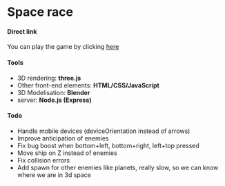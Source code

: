 # Space race

#### Direct link
You can play the game by clicking [here](http://51.38.68.118:8080)

#### Tools
- 3D rendering: __three.js__
- Other front-end elements: __HTML/CSS/JavaScript__
- 3D Modelisation: __Blender__
- server: __Node.js (Express)__



#### Todo
- Handle mobile devices (deviceOrientation instead of arrows)
- Improve anticipation of enemies
- Fix bug boost when bottom+left, bottom+right, left+top pressed
- Move ship on Z instead of enemies
- Fix collision errors
- Add spawn for other enemies like planets, really slow, so we can know where we are in 3d space 
